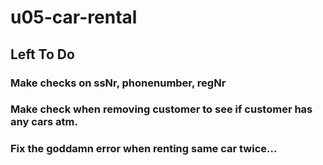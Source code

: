# u05-car-rental

## Left To Do
### Make checks on ssNr, phonenumber, regNr
### Make check when removing customer to see if customer has any cars atm.
### Fix the goddamn error when renting same car twice...